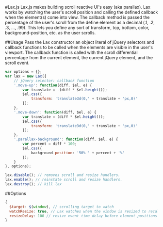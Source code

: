 #Lax.js
Lax.js makes building scroll reactive UI's easy (aka parallax). Lax works by watching the user's scroll position and calling the defined callback when the element(s) come into view. The callback method is passed the percentage of the user's scroll from the define element as a decimal (.1, .2, .3, ..., .99). This lets you define any sort of transform, top, bottom, color, background-position, etc. as the user scrolls.

##Usage
Pass the Lax constructor an object literal of jQuery selectors and callback functions to be called when the elements are visible in the user's viewport. The callback function is called with the scroll differential percentage from the current element, the current jQuery element, and the scroll event.

```javascript
var options = {};
var lax = new Lax({
	// jQuery selector: callback function
	'.move-up': function(diff, $el, e) {
		var translate = -(diff * $el.height());
	    $el.css({
      		transform: 'translate3d(0,' + translate + 'px,0)'
  		});
	},
	'.move-down': function(diff, $el, e) {
		var translate = (diff * $el.height());
	    $el.css({
      		transform: 'translate3d(0,' + translate + 'px,0)'
  		});
	},
	'.parallax-background': function(diff, $el, e) {
		var percent = diff * 100;
	    $el.css({
      		background-position: '50% ' + percent + '%'
  		});
	}
}, options);

lax.disable(); // removes scroll and resize handlers.
lax.enable(); // reinstate scroll and resize handlers.
lax.destroy(); // kill lax
```

##Options
```javascript
{
  $target: $(window), // scrolling target to watch
  watchResize: true, // Lax watches when the window is resized to recalculate the elements positions.
  resizeDelay: 100 // resize event time delay before element positions are recalculated.
}
```
